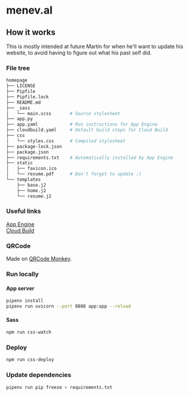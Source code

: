 # menev.al

## How it works

This is mostly intended at future Martin for when he'll want to update his website, to avoid having to figure out what his past self did.

### File tree

```bash
homepage
├── LICENSE
├── Pipfile
├── Pipfile.lock
├── README.md
├── _sass
│   └── main.scss       # Source stylesheet
├── app.py
├── app.yaml            # Run instructions for App Engine
├── cloudbuild.yaml     # Default build steps for Cloud Build
├── css
│   └── styles.css      # Compiled stylesheet
├── package-lock.json
├── package.json
├── requirements.txt    # Automatically installed by App Engine
├── static
│   ├── favicon.ico
│   └── resume.pdf      # Don't forget to update :)
└── templates
    ├── base.j2
    ├── home.j2
    └── resume.j2
```

### Useful links

[App Engine](https://console.cloud.google.com/appengine/services?authuser=1)  
[Cloud Build](https://console.cloud.google.com/cloud-build/dashboard?authuser=1)  

### QRCode

Made on [QRCode Monkey](https://www.qrcode-monkey.com).  

### Run locally

#### App server

```bash
pipenv install
pipenv run uvicorn --port 8888 app:app --reload
```

#### Sass

```bash
npm run css-watch
```

### Deploy

```bash
npm run css-deploy
```

### Update dependencies

```bash
pipenv run pip freeze > requirements.txt
```
